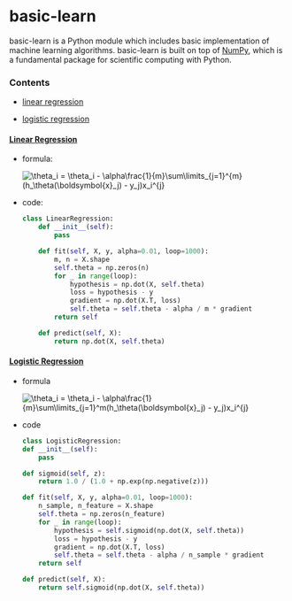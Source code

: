 # basic-learn

basic-learn is a Python module which includes basic implementation of machine learning algorithms. basic-learn is built on top of [NumPy](http://www.numpy.org/), which is a fundamental package for scientific computing with Python.

### Contents

+ <a href="#linear_regression">linear regression</a>

+ <a href="#logistic_regression">logistic regression</a>

#### [<span id="linear_regression">Linear Regression</a>](https://linytsysu.github.io/2018/06/03/ml-linear-regression.html)

+ formula:

    <img src="https://latex.codecogs.com/svg.latex?%5Ctheta_i%20%3D%20%5Ctheta_i%20-%20%5Calpha%5Cfrac%7B1%7D%7Bm%7D%5Csum%5Climits_%7Bj%3D1%7D%5E%7Bm%7D%28h_%5Ctheta%28%5Cboldsymbol%7Bx%7D_j%29%20-%20y_j%29x_i%5E%7Bj%7D" title="\theta_i = \theta_i - \alpha\frac{1}{m}\sum\limits_{j=1}^{m}(h_\theta(\boldsymbol{x}_j) - y_j)x_i^{j}" />

+ code:

    ``` python
    class LinearRegression:
        def __init__(self):
            pass

        def fit(self, X, y, alpha=0.01, loop=1000):
            m, n = X.shape
            self.theta = np.zeros(n)
            for _ in range(loop):
                hypothesis = np.dot(X, self.theta)
                loss = hypothesis - y
                gradient = np.dot(X.T, loss)
                self.theta = self.theta - alpha / m * gradient
            return self

        def predict(self, X):
            return np.dot(X, self.theta)
    ```

#### [<span id="logistic_regression">Logistic Regression</a>](https://linytsysu.github.io/2018/06/06/ml-logistic-regression.html)

+ formula

    <img src="https://latex.codecogs.com/svg.latex?%5Ctheta_i%20%3D%20%5Ctheta_i%20-%20%5Calpha%5Cfrac%7B1%7D%7Bm%7D%5Csum%5Climits_%7Bj%3D1%7D%5Em%28h_%5Ctheta%28%5Cboldsymbol%7Bx%7D_j%29%20-%20y_j%29x_i%5E%7Bj%7D" title="\theta_i = \theta_i - \alpha\frac{1}{m}\sum\limits_{j=1}^m(h_\theta(\boldsymbol{x}_j) - y_j)x_i^{j}" />

+ code 

    ``` python
    class LogisticRegression:
    def __init__(self):
        pass

    def sigmoid(self, z):
        return 1.0 / (1.0 + np.exp(np.negative(z)))

    def fit(self, X, y, alpha=0.01, loop=1000):
        n_sample, n_feature = X.shape
        self.theta = np.zeros(n_feature)
        for _ in range(loop):
            hypothesis = self.sigmoid(np.dot(X, self.theta))
            loss = hypothesis - y
            gradient = np.dot(X.T, loss)
            self.theta = self.theta - alpha / n_sample * gradient
        return self

    def predict(self, X):
        return self.sigmoid(np.dot(X, self.theta))
    ```